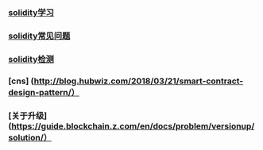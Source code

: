 




### [solidity学习](http://www.tryblockchain.org/Solidity-%E8%AF%AD%E8%A8%80%E4%BB%8B%E7%BB%8D.html)



### [solidity常见问题](http://solidity.readthedocs.io/en/develop/frequently-asked-questions.html)


### [solidity检测](https://paper.seebug.org/631/)


### [cns] (http://blog.hubwiz.com/2018/03/21/smart-contract-design-pattern/）

### [关于升级] (https://guide.blockchain.z.com/en/docs/problem/versionup/solution/）
